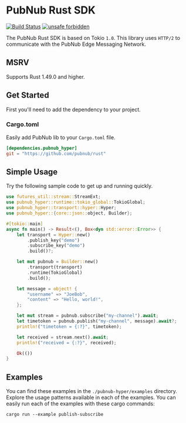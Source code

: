 # PubNub Rust SDK

[![Build Status](https://app.travis-ci.com/pubnub/rust.svg?branch=master)](https://app.travis-ci.com/github/pubnub/rust)
[![unsafe forbidden](https://img.shields.io/badge/unsafe-forbidden-success.svg)](https://github.com/rust-secure-code/safety-dance/)

The PubNub Rust SDK is based on Tokio `1.0`. This library uses `HTTP/2` to communicate with the PubNub Edge Messaging Network.

## MSRV

Supports Rust 1.49.0 and higher.

## Get Started

First you'll need to add the dependency to your project.

### Cargo.toml

Easily add PubNub lib to your `Cargo.toml` file.

```toml
[dependencies.pubnub_hyper]
git = "https://github.com/pubnub/rust"
```

## Simple Usage

Try the following sample code to get up and running quickly.

```rust
use futures_util::stream::StreamExt;
use pubnub_hyper::runtime::tokio_global::TokioGlobal;
use pubnub_hyper::transport::hyper::Hyper;
use pubnub_hyper::{core::json::object, Builder};

#[tokio::main]
async fn main() -> Result<(), Box<dyn std::error::Error>> {
    let transport = Hyper::new()
        .publish_key("demo")
        .subscribe_key("demo")
        .build()?;

    let mut pubnub = Builder::new()
        .transport(transport)
        .runtime(TokioGlobal)
        .build();

    let message = object! {
        "username" => "JoeBob",
        "content" => "Hello, world!",
    };

    let mut stream = pubnub.subscribe("my-channel").await;
    let timetoken = pubnub.publish("my-channel", message).await?;
    println!("timetoken = {:?}", timetoken);

    let received = stream.next().await;
    println!("received = {:?}", received);

    Ok(())
}
```

## Examples

You can find these examples in the `./pubnub-hyper/examples` directory.
Explore the usage patterns available in each of the examples.
You can easily run each of the examples with these cargo commands:

```shell
cargo run --example publish-subscribe
```
